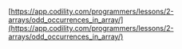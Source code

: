 [https://app.codility.com/programmers/lessons/2-arrays/odd_occurrences_in_array/](https://app.codility.com/programmers/lessons/2-arrays/odd_occurrences_in_array/)

